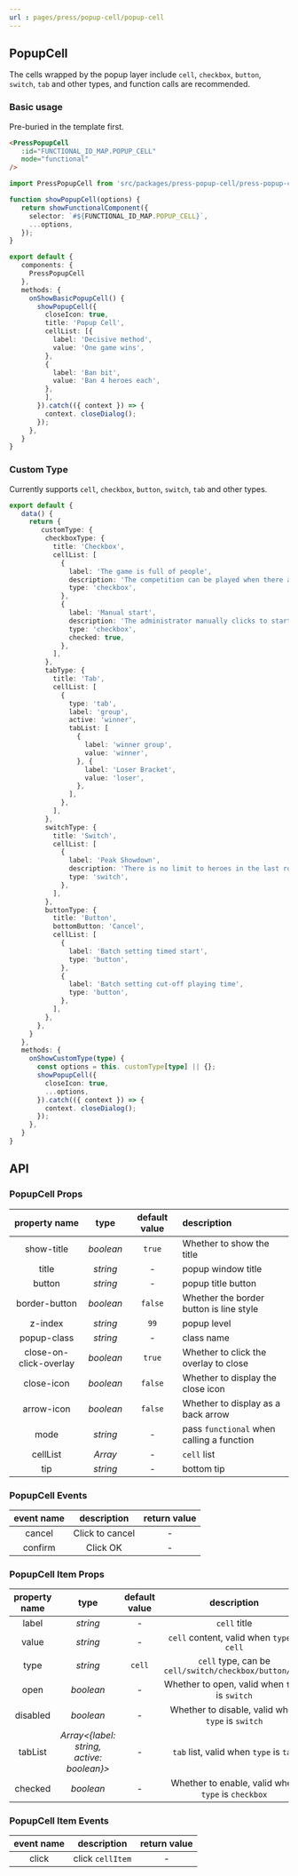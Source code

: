 ```yaml
---
url : pages/press/popup-cell/popup-cell
---
```


## PopupCell 

The cells wrapped by the popup layer include `cell`, `checkbox`, `button`, `switch`, `tab` and other types, and function calls are recommended.


### Basic usage

Pre-buried in the template first.

```html
<PressPopupCell
   :id="FUNCTIONAL_ID_MAP.POPUP_CELL"
   mode="functional"
/>
```

```ts
import PressPopupCell from 'src/packages/press-popup-cell/press-popup-cell.vue';

function showPopupCell(options) {
   return showFunctionalComponent({
     selector: `#${FUNCTIONAL_ID_MAP.POPUP_CELL}`,
     ...options,
   });
}

export default {
   components: {
     PressPopupCell
   },
   methods: {
     onShowBasicPopupCell() {
       showPopupCell({
         closeIcon: true,
         title: 'Popup Cell',
         cellList: [{
           label: 'Decisive method',
           value: 'One game wins',
         },
         {
           label: 'Ban bit',
           value: 'Ban 4 heroes each',
         },
         ],
       }).catch(({ context }) => {
         context. closeDialog();
       });
     },
   }
}
```


### Custom Type

Currently supports `cell`, `checkbox`, `button`, `switch`, `tab` and other types.


```ts
export default {
   data() {
     return {
        customType: {
         checkboxType: {
           title: 'Checkbox',
           cellList: [
             {
               label: 'The game is full of people',
               description: 'The competition can be played when there are at least 10 players from both parties. ',
               type: 'checkbox',
             },
             {
               label: 'Manual start',
               description: 'The administrator manually clicks to start the game, so that the players can start the game. ',
               type: 'checkbox',
               checked: true,
             },
           ],
         },
         tabType: {
           title: 'Tab',
           cellList: [
             {
               type: 'tab',
               label: 'group',
               active: 'winner',
               tabList: [
                 {
                   label: 'winner group',
                   value: 'winner',
                 }, {
                   label: 'Loser Bracket',
                   value: 'loser',
                 },
               ],
             },
           ],
         },
         switchType: {
           title: 'Switch',
           cellList: [
             {
               label: 'Peak Showdown',
               description: 'There is no limit to heroes in the last round, and the lineups of both sides are invisible',
               type: 'switch',
             },
           ],
         },
         buttonType: {
           title: 'Button',
           bottomButton: 'Cancel',
           cellList: [
             {
               label: 'Batch setting timed start',
               type: 'button',
             },
             {
               label: 'Batch setting cut-off playing time',
               type: 'button',
             },
           ],
         },
       },
     }
   },
   methods: {
     onShowCustomType(type) {
       const options = this. customType[type] || {};
       showPopupCell({
         closeIcon: true,
         ...options,
       }).catch(({ context }) => {
         context. closeDialog();
       });
     },
   }
}
```


## API

### PopupCell Props

|     property name      |   type    | default value | description                               |
| :--------------------: | :-------: | :-----------: | :---------------------------------------- |
|       show-title       | _boolean_ |    `true`     | Whether to show the title                 |
|         title          | _string_  |       -       | popup window title                        |
|         button         | _string_  |       -       | popup title button                        |
|     border-button      | _boolean_ |    `false`    | Whether the border button is line style   |
|        z-index         | _string_  |     `99`      | popup level                               |
|      popup-class       | _string_  |       -       | class name                                |
| close-on-click-overlay | _boolean_ |    `true`     | Whether to click the overlay to close     |
|       close-icon       | _boolean_ |    `false`    | Whether to display the close icon         |
|       arrow-icon       | _boolean_ |    `false`    | Whether to display as a back arrow        |
|          mode          | _string_  |       -       | pass `functional` when calling a function |
|        cellList        |  _Array_  |       -       | `cell` list                               |
|          tip           | _string_  |       -       | bottom tip                                |


### PopupCell Events

| event name |   description   | return value |
| :--------: | :-------------: | :----------: |
|   cancel   | Click to cancel |      -       |
|  confirm   |    Click OK     |      -       |

### PopupCell Item Props

| property name |                   type                    | default value |                      description                      |
| :-----------: | :---------------------------------------: | :-----------: | :---------------------------------------------------: |
|     label     |                 _string_                  |       -       |                     `cell` title                      |
|     value     |                 _string_                  |       -       |      `cell` content, valid when `type` is `cell`      |
|     type      |                 _string_                  |    `cell`     | `cell` type, can be `cell/switch/checkbox/button/tab` |
|     open      |                 _boolean_                 |       -       |    Whether to open, valid when `type` is `switch`     |
|   disabled    |                 _boolean_                 |       -       |   Whether to disable, valid when `type` is `switch`   |
|    tabList    | _Array<{label: string, active: boolean}>_ |       -       |        `tab` list, valid when `type` is `tab`         |
|    checked    |                 _boolean_                 |       -       |  Whether to enable, valid when `type` is `checkbox`   |


### PopupCell Item Events


| event name |   description    | return value |
| :--------: | :--------------: | :----------: |
|   click    | click `cellItem` |      -       |